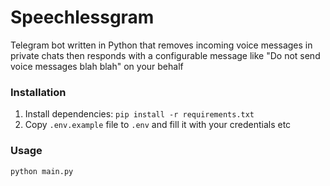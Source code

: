 # Speechlessgram
Telegram bot written in Python that removes incoming voice messages in private chats 
then responds with a configurable message like "Do not send voice messages blah blah" on your behalf

### Installation
1. Install dependencies: `pip install -r requirements.txt`
2. Copy `.env.example` file to `.env` and fill it with your credentials etc

### Usage
```
python main.py
```
